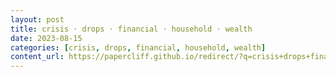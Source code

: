 ```yaml
---
layout: post
title: crisis · drops · financial · household · wealth
date: 2023-08-15
categories: [crisis, drops, financial, household, wealth]
content_url: https://papercliff.github.io/redirect/?q=crisis+drops+financial+household+wealth&tbs=cdr:1,cd_min:8/14/2023,cd_max:8/16/2023
---
```


